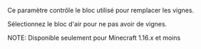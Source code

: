 Ce paramètre contrôle le bloc utilisé pour remplacer les vignes.

Sélectionnez le bloc d'air pour ne pas avoir de vignes.

NOTE: Disponible seulement pour Minecraft 1.16.x et moins